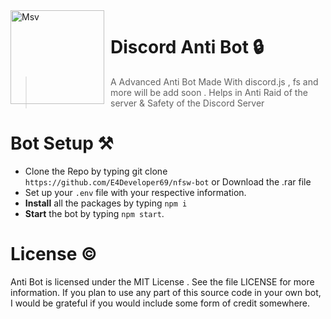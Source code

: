 <img width="150" height="150" align="left" style="float: left; margin: 0 10px 0 0;" alt="Msv" src="https://images-ext-1.discordapp.net/external/jNmXR9FXfJgLbjI5MoegCge2F5I4dC34tzd3_OQzjmQ/%3Fsize%3D1024/https/cdn.discordapp.com/avatars/840119064260640788/bfee53ebeb7a182816a69d82b0c14131.png?width=427&height=427"> 

# Discord Anti Bot 🔒

> A Advanced Anti Bot Made With discord.js , fs and more will be add soon . Helps in Anti Raid of the server & Safety of the Discord Server

# Bot Setup ⚒

- Clone the Repo by typing git clone `https://github.com/E4Developer69/nfsw-bot` or Download the .rar file
- Set up your `.env` file with your respective information.
- **Install** all the packages by typing `npm i`
- **Start** the bot by typing `npm start`.

# License ©

Anti Bot is licensed under the MIT License . See the file LICENSE for more information. If you plan to use any part of this source code in your own bot, I would be grateful if you would include some form of credit somewhere.




